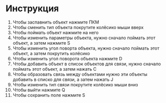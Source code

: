 # Инструкция
1. Чтобы заспавнить объект нажмите ПКМ
2. Чтобы сменить тип объекта покрутите колёсико мыши вверх
3. Чтобы поймать объект нажмите на него
4. Чтобы изменить параметры объекта, нужно сначало поймать этот объект, а затем нажмите S
5. Чтобы изменить угол поворта объекта, нужно сначало поймать этот объект, а затем покрутить колёсико
6. Чтобы изменить угол поворота объекта нажмите D
7. Чтобы добавить объект в список объектов для связи, нужно сначало поймать этот объект, а затем нажать C
8. Чтобы образовать связь между объектами нужно эти объекты добавить в списко для связи, а затем нажать J
9. Чтобы изменить тип связи покрутите колёсико мыши вниз
10. Чтобы выйти нажмите Q
11. Чтобы сохранить поле нажмите S

